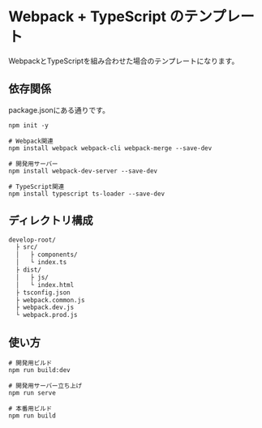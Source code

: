 # Webpack + TypeScript のテンプレート

WebpackとTypeScriptを組み合わせた場合のテンプレートになります。

## 依存関係

package.jsonにある通りです。

```terminal
npm init -y

# Webpack関連
npm install webpack webpack-cli webpack-merge --save-dev

# 開発用サーバー
npm install webpack-dev-server --save-dev

# TypeScript関連
npm install typescript ts-loader --save-dev
```

## ディレクトリ構成

```txt
develop-root/
  ├ src/
  │   ├ components/
  │   └ index.ts 
  ├ dist/
  │   ├ js/
  │   └ index.html
  ├ tsconfig.json
  ├ webpack.common.js
  ├ webpack.dev.js
  └ webpack.prod.js
```

## 使い方

```terminal
# 開発用ビルド
npm run build:dev

# 開発用サーバー立ち上げ
npm run serve

# 本番用ビルド
npm run build
```
